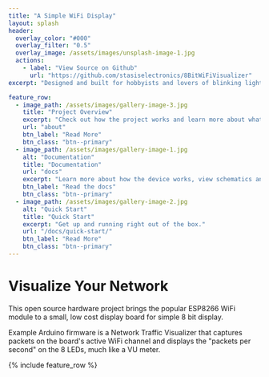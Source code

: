 ```yaml
---
title: "A Simple WiFi Display"
layout: splash
header:
  overlay_color: "#000"
  overlay_filter: "0.5"
  overlay_image: /assets/images/unsplash-image-1.jpg
  actions:
    - label: "View Source on Github"
      url: "https://github.com/stasiselectronics/8BitWiFiVisualizer"
excerpt: "Designed and built for hobbyists and lovers of blinking lights"

feature_row:
  - image_path: /assets/images/gallery-image-3.jpg
    title: "Project Overview"
    excerpt: "Check out how the project works and learn more about what's going on"
    url: "about"
    btn_label: "Read More"
    btn_class: "btn--primary"
  - image_path: /assets/images/gallery-image-1.jpg
    alt: "Documentation"
    title: "Documentation"
    url: "docs"
    excerpt: "Learn more about how the device works, view schematics and CAD files"
    btn_label: "Read the docs"
    btn_class: "btn--primary"
  - image_path: /assets/images/gallery-image-2.jpg
    alt: "Quick Start"
    title: "Quick Start"
    excerpt: "Get up and running right out of the box."
    url: "/docs/quick-start/"
    btn_label: "Read More"
    btn_class: "btn--primary"
---
```


<h1>Visualize Your Network</h1>
This open source hardware project brings the popular ESP8266 WiFi module to a small, low cost display board for simple 8 bit display.

Example Arduino firmware is a Network Traffic Visualizer that captures packets on the board's active WiFi channel and displays the "packets per second" on the 8 LEDs, much like a VU meter.

{% include feature_row %}
